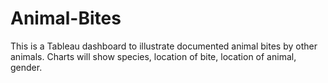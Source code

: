 # Animal-Bites
This is a Tableau dashboard to illustrate documented animal bites by other animals. Charts will show species, location of bite, location of animal, gender.

